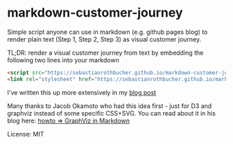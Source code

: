 # markdown-customer-journey
Simple script anyone can use in markdown (e.g. github pages blog) to render plain text (Step 1, Step 2, Step 3) as visual customer journey.

TL;DR: render a visual customer journey from text by embedding the following two lines into your markdown

```html
<script src="https://sebastianrothbucher.github.io/markdown-customer-journey/journey.js" integrity="sha256-D3HE7MCcr+8t3sfyX6fjWfA7IWWGs7rP9OcY+UwNmQs=" crossorigin="anonymous"></script>
<link rel="stylesheet" href="https://sebastianrothbucher.github.io/markdown-customer-journey/journey.css" integrity="sha256-HS161UTL65qQ6bfBULdFvROSbEE9w8uTvXvVJbTvvAk=" crossorigin="anonymous" />
```

I've written this up more extensively in my [blog post](https://sebastianrothbucher.github.io/pm/project/work/briefing/value/quality/delivery/2024/04/01/markdown-customer-journey-from-simple-text.html)

Many thanks to Jacob Okamoto who had this idea first - just for D3 and graphviz instead of some specific CSS+SVG. You can read about it in his blog here: [ howto => GraphViz in Markdown](https://oko.io/howto/graphviz-in-markdown/)

License: MIT
